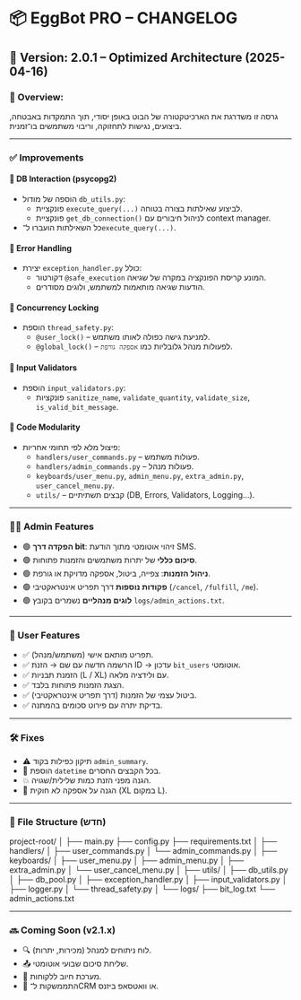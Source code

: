 # 📦 EggBot PRO – CHANGELOG

## 🧾 Version: 2.0.1 – Optimized Architecture (2025-04-16)

### 🎯 Overview:
גרסה זו משדרגת את הארכיטקטורה של הבוט באופן יסודי, תוך התמקדות באבטחה, ביצועים, נגישות לתחזוקה, וריבוי משתמשים בו־זמנית.

---

### ✅ Improvements

#### 🔹 DB Interaction (psycopg2)
- הוספה של מודול `db_utils.py`:
  - פונקציית `execute_query(...)` לביצוע שאילתות בצורה בטוחה.
  - פונקציית `get_db_connection()` לניהול חיבורים עם context manager.
- כל השאילתות הועברו ל־`execute_query(...)`.

#### 🔹 Error Handling
- יצירת `exception_handler.py` כולל:
  - דקורטור `@safe_execution` המונע קריסת הפונקציה במקרה של שגיאה.
  - הודעות שגיאה מותאמות למשתמש, ולוגים מסודרים.

#### 🔹 Concurrency Locking
- הוספת `thread_safety.py`:
  - `@user_lock()` – למניעת גישה כפולה לאותו משתמש.
  - `@global_lock()` – לפעולות מנהל גלובליות כמו `אספקה גורפת`.

#### 🔹 Input Validators
- הוספת `input_validators.py`:
  - פונקציות `sanitize_name`, `validate_quantity`, `validate_size`, `is_valid_bit_message`.

#### 🔹 Code Modularity
- פיצול מלא לפי תחומי אחריות:
  - `handlers/user_commands.py` – פעולות משתמש.
  - `handlers/admin_commands.py` – פעולות מנהל.
  - `keyboards/user_menu.py`, `admin_menu.py`, `extra_admin.py`, `user_cancel_menu.py`.
  - `utils/` – קבצים תשתיתיים (DB, Errors, Validators, Logging...).

---

### 🧑‍💼 Admin Features

- 🟢 **הפקדה דרך bit**: זיהוי אוטומטי מתוך הודעת SMS.
- 🟢 **סיכום כללי** של יתרות משתמשים והזמנות פתוחות.
- 🟢 **ניהול הזמנות**: צפייה, ביטול, אספקה מדויקת או גורפת.
- 🟢 **פקודות נוספות** דרך תפריט אינטראקטיבי (`/cancel`, `/fulfill`, `/me`).
- 🟢 **לוגים מנהליים** נשמרים בקובץ `logs/admin_actions.txt`.

---

### 🙋 User Features

- ✅ תפריט מותאם אישי (משתמש/מנהל).
- ✅ הרשמה חדשה עם שם → הזנת ID → עדכון `bit_users` אוטומטי.
- ✅ הזמנת תבניות (L / XL) עם ולידציה מלאה.
- ✅ הצגת הזמנות פתוחות בלבד.
- ✅ ביטול עצמי של הזמנות (דרך תפריט אינטראקטיבי).
- ✅ בדיקת יתרה עם פירוט סכומים בהמתנה.

---

### 🛠 Fixes

- ⚠️ תיקון כפילות בקוד `admin_summary`.
- 🧹 הוספת `datetime` בכל הקבצים החסרים.
- 💥 הגנה מפני הזנת כמות שלילית/שגויה.
- 🚫 הגנה על אספקה לא חוקית (XL במקום L).

---

### 📁 File Structure (חדש)

project-root/ │ 
├── main.py 
├── config.py 
├── requirements.txt │ 
├── handlers/ │ ├── user_commands.py │ └── admin_commands.py │ 
├── keyboards/ │ ├── user_menu.py │ ├── admin_menu.py │ ├── extra_admin.py │ └── user_cancel_menu.py │ 
├── utils/ │ ├── db_utils.py │ ├── db_pool.py │ ├── exception_handler.py │ ├── input_validators.py │ ├── logger.py 
│ └── thread_safety.py 
│ └── logs/ 
├── bit_log.txt 
└── admin_actions.txt


---

### 🔜 Coming Soon (v2.1.x)
- 🔍 לוח ניתוחים למנהל (מכירות, יתרות).
- 📤 שליחת סיכום שבועי אוטומטי.
- 🧾 מערכת חיוב ללקוחות.
- 📱 התממשקות ל־CRM או וואטסאפ ביזנס.

